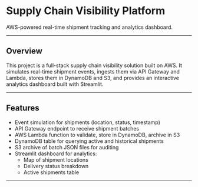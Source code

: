 # Supply Chain Visibility Platform

AWS-powered real-time shipment tracking and analytics dashboard.

---

## Overview

This project is a full-stack supply chain visibility solution built on AWS. It simulates real-time shipment events, ingests them via API Gateway and Lambda, stores them in DynamoDB and S3, and provides an interactive analytics dashboard built with Streamlit.

---

## Features

- Event simulation for shipments (location, status, timestamp)
- API Gateway endpoint to receive shipment batches
- AWS Lambda function to validate, store in DynamoDB, archive in S3
- DynamoDB table for querying active and historical shipments
- S3 archive of batch JSON files for auditing
- Streamlit dashboard for analytics:
  - Map of shipment locations
  - Delivery status breakdown
  - Active shipments table

---


